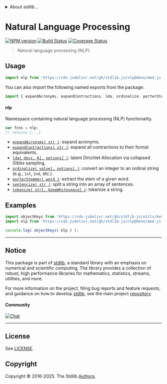 <!--

@license Apache-2.0

Copyright (c) 2018 The Stdlib Authors.

Licensed under the Apache License, Version 2.0 (the "License");
you may not use this file except in compliance with the License.
You may obtain a copy of the License at

   http://www.apache.org/licenses/LICENSE-2.0

Unless required by applicable law or agreed to in writing, software
distributed under the License is distributed on an "AS IS" BASIS,
WITHOUT WARRANTIES OR CONDITIONS OF ANY KIND, either express or implied.
See the License for the specific language governing permissions and
limitations under the License.

-->


<details>
  <summary>
    About stdlib...
  </summary>
  <p>We believe in a future in which the web is a preferred environment for numerical computation. To help realize this future, we've built stdlib. stdlib is a standard library, with an emphasis on numerical and scientific computation, written in JavaScript (and C) for execution in browsers and in Node.js.</p>
  <p>The library is fully decomposable, being architected in such a way that you can swap out and mix and match APIs and functionality to cater to your exact preferences and use cases.</p>
  <p>When you use stdlib, you can be absolutely certain that you are using the most thorough, rigorous, well-written, studied, documented, tested, measured, and high-quality code out there.</p>
  <p>To join us in bringing numerical computing to the web, get started by checking us out on <a href="https://github.com/stdlib-js/stdlib">GitHub</a>, and please consider <a href="https://opencollective.com/stdlib">financially supporting stdlib</a>. We greatly appreciate your continued support!</p>
</details>

# Natural Language Processing

[![NPM version][npm-image]][npm-url] [![Build Status][test-image]][test-url] [![Coverage Status][coverage-image]][coverage-url] <!-- [![dependencies][dependencies-image]][dependencies-url] -->

> Natural language processing (NLP).



<section class="usage">

## Usage

```javascript
import nlp from 'https://cdn.jsdelivr.net/gh/stdlib-js/nlp@deno/mod.js';
```

You can also import the following named exports from the package:

```javascript
import { expandAcronyms, expandContractions, lda, ordinalize, porterStemmer, sentencize, tokenize } from 'https://cdn.jsdelivr.net/gh/stdlib-js/nlp@deno/mod.js';
```

#### nlp

Namespace containing natural language processing (NLP) functionality.

```javascript
var fcns = nlp;
// returns {...}
```

<!-- <toc pattern="*"> -->

<div class="namespace-toc">

-   <span class="signature">[`expandAcronyms( str )`][@stdlib/nlp/expand-acronyms]</span><span class="delimiter">: </span><span class="description">expand acronyms.</span>
-   <span class="signature">[`expandContractions( str )`][@stdlib/nlp/expand-contractions]</span><span class="delimiter">: </span><span class="description">expand all contractions to their formal equivalents.</span>
-   <span class="signature">[`lda( docs, K[, options] )`][@stdlib/nlp/lda]</span><span class="delimiter">: </span><span class="description">latent Dirichlet Allocation via collapsed Gibbs sampling.</span>
-   <span class="signature">[`ordinalize( value[, options] )`][@stdlib/nlp/ordinalize]</span><span class="delimiter">: </span><span class="description">convert an integer to an ordinal string (e.g., `1st`, `2nd`, etc.).</span>
-   <span class="signature">[`porterStemmer( word )`][@stdlib/nlp/porter-stemmer]</span><span class="delimiter">: </span><span class="description">extract the stem of a given word.</span>
-   <span class="signature">[`sentencize( str )`][@stdlib/nlp/sentencize]</span><span class="delimiter">: </span><span class="description">split a string into an array of sentences.</span>
-   <span class="signature">[`tokenize( str[, keepWhitespace] )`][@stdlib/nlp/tokenize]</span><span class="delimiter">: </span><span class="description">tokenize a string.</span>

</div>

<!-- </toc> -->

</section>

<!-- /.usage -->

<section class="examples">

## Examples

<!-- TODO: better examples -->

<!-- eslint no-undef: "error" -->

```javascript
import objectKeys from 'https://cdn.jsdelivr.net/gh/stdlib-js/utils/keys@deno/mod.js';
import nlp from 'https://cdn.jsdelivr.net/gh/stdlib-js/nlp@deno/mod.js';

console.log( objectKeys( nlp ) );
```

</section>

<!-- /.examples -->

<!-- Section for related `stdlib` packages. Do not manually edit this section, as it is automatically populated. -->

<section class="related">

</section>

<!-- /.related -->

<!-- Section for all links. Make sure to keep an empty line after the `section` element and another before the `/section` close. -->


<section class="main-repo" >

* * *

## Notice

This package is part of [stdlib][stdlib], a standard library with an emphasis on numerical and scientific computing. The library provides a collection of robust, high performance libraries for mathematics, statistics, streams, utilities, and more.

For more information on the project, filing bug reports and feature requests, and guidance on how to develop [stdlib][stdlib], see the main project [repository][stdlib].

#### Community

[![Chat][chat-image]][chat-url]

---

## License

See [LICENSE][stdlib-license].


## Copyright

Copyright &copy; 2016-2025. The Stdlib [Authors][stdlib-authors].

</section>

<!-- /.stdlib -->

<!-- Section for all links. Make sure to keep an empty line after the `section` element and another before the `/section` close. -->

<section class="links">

[npm-image]: http://img.shields.io/npm/v/@stdlib/nlp.svg
[npm-url]: https://npmjs.org/package/@stdlib/nlp

[test-image]: https://github.com/stdlib-js/nlp/actions/workflows/test.yml/badge.svg?branch=main
[test-url]: https://github.com/stdlib-js/nlp/actions/workflows/test.yml?query=branch:main

[coverage-image]: https://img.shields.io/codecov/c/github/stdlib-js/nlp/main.svg
[coverage-url]: https://codecov.io/github/stdlib-js/nlp?branch=main

<!--

[dependencies-image]: https://img.shields.io/david/stdlib-js/nlp.svg
[dependencies-url]: https://david-dm.org/stdlib-js/nlp/main

-->

[chat-image]: https://img.shields.io/gitter/room/stdlib-js/stdlib.svg
[chat-url]: https://app.gitter.im/#/room/#stdlib-js_stdlib:gitter.im

[stdlib]: https://github.com/stdlib-js/stdlib

[stdlib-authors]: https://github.com/stdlib-js/stdlib/graphs/contributors

[umd]: https://github.com/umdjs/umd
[es-module]: https://developer.mozilla.org/en-US/docs/Web/JavaScript/Guide/Modules

[deno-url]: https://github.com/stdlib-js/nlp/tree/deno
[deno-readme]: https://github.com/stdlib-js/nlp/blob/deno/README.md
[umd-url]: https://github.com/stdlib-js/nlp/tree/umd
[umd-readme]: https://github.com/stdlib-js/nlp/blob/umd/README.md
[esm-url]: https://github.com/stdlib-js/nlp/tree/esm
[esm-readme]: https://github.com/stdlib-js/nlp/blob/esm/README.md
[branches-url]: https://github.com/stdlib-js/nlp/blob/main/branches.md

[stdlib-license]: https://raw.githubusercontent.com/stdlib-js/nlp/main/LICENSE

<!-- <toc-links> -->

[@stdlib/nlp/expand-acronyms]: https://github.com/stdlib-js/nlp/tree/main/expand-acronyms

[@stdlib/nlp/expand-contractions]: https://github.com/stdlib-js/nlp/tree/main/expand-contractions

[@stdlib/nlp/lda]: https://github.com/stdlib-js/nlp/tree/main/lda

[@stdlib/nlp/ordinalize]: https://github.com/stdlib-js/nlp/tree/main/ordinalize

[@stdlib/nlp/porter-stemmer]: https://github.com/stdlib-js/nlp/tree/main/porter-stemmer

[@stdlib/nlp/sentencize]: https://github.com/stdlib-js/nlp/tree/main/sentencize

[@stdlib/nlp/tokenize]: https://github.com/stdlib-js/nlp/tree/main/tokenize

<!-- </toc-links> -->

</section>

<!-- /.links -->
